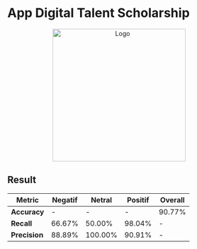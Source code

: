# App Digital Talent Scholarship

<p align="center">
    <img src="https://github.com/user-attachments/assets/ca90e0fa-3f31-444b-80a2-1de5e4d9ff56" alt="Logo" width="300">
</p>

## Result
| **Metric**           | **Negatif** | **Netral** | **Positif** | **Overall** |
|-----------------------|-------------|------------|-------------|-------------|
| **Accuracy**          | -           | -          | -           | 90.77%      |
| **Recall**            | 66.67%      | 50.00%     | 98.04%      | -           |
| **Precision**         | 88.89%      | 100.00%    | 90.91%      | -           |
